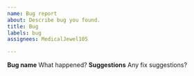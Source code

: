 ```yaml
---
name: Bug report
about: Describe bug you found.
title: Bug
labels: bug
assignees: MedicalJewel105

---
```


**Bug name**
What happened?
**Suggestions**
Any fix suggestions?
